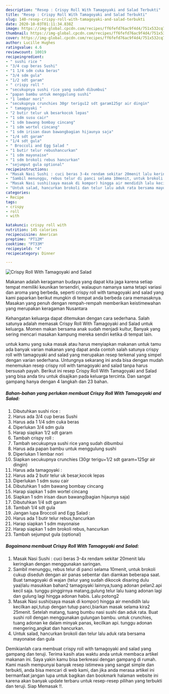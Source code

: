 ```yaml
---
description: "Resep : Crispy Roll With Tamagoyaki and Salad Terbukti"
title: "Resep : Crispy Roll With Tamagoyaki and Salad Terbukti"
slug: 140-resep-crispy-roll-with-tamagoyaki-and-salad-terbukti
date: 2020-10-03T01:11:34.838Z
image: https://img-global.cpcdn.com/recipes/ff6fefd76ac9f4d4/751x532cq70/crispy-roll-with-tamagoyaki-and-salad-foto-resep-utama.jpg
thumbnail: https://img-global.cpcdn.com/recipes/ff6fefd76ac9f4d4/751x532cq70/crispy-roll-with-tamagoyaki-and-salad-foto-resep-utama.jpg
cover: https://img-global.cpcdn.com/recipes/ff6fefd76ac9f4d4/751x532cq70/crispy-roll-with-tamagoyaki-and-salad-foto-resep-utama.jpg
author: Lucille Hughes
ratingvalue: 4.6
reviewcount: 10019
recipeingredient:
- " sushi rice "
- "3/4 cup beras Sushi"
- "1 1/4 sdm cuka beras"
- "3/4 sdm gula"
- "1/2 sdt garam"
- " crispy roll "
- "secukupnya sushi rice yang sudah dibumbui"
- "papan bambu untuk menggulung sushi"
- "1 lembar nori"
- "secukupnya crunchies 30gr terigu12 sdt garam125gr air dingin"
- " tamagoyaki "
- "2 butir telur uk besarkocok lepas"
- "1 sdm susu cair"
- "1 sdm bawang bombay cincang"
- "1 sdm wortel cincang"
- "1 sdm irisan daun bawangbagian hijaunya saja"
- "1/4 sdt garam"
- "1/4 sdt gula"
- " Broccoli and Egg Salad "
- "1 butir telur rebushancurkan"
- "1 sdm mayonaise"
- "1 sdm brokoli rebus hancurkan"
- "sejumput gula optional"
recipeinstructions:
- "Masak Nasi Sushi : cuci beras 3-4x rendam sekitar 20menit lalu keringkan dengan menggunakan saringan."
- "Sambil menunggu, rebus telur di panci selama 10menit, untuk brokoli cukup diseduh dengan air panas sebentar dan diamkan beberapa saat. Buat tamagoyaki di wajan (telur yang sudah dikocok disaring dulu yaa)lalu masukkan bahan2 tamagoyaki lainnya,tuang adonan pelan2.api kecil saja. tunggu pinggirnya matang,gulung telur lalu tuang adonan lagi dan gulung lagi hingga adonan habis. Lalu potong2"
- "Masak Nasi sushi(saya masak di kompor) hingga air mendidih lalu kecilkan api,tutup dengan tutup panci,biarkan masak selama kira2 25menit. Setelah matang, tuang bumbu nasi sushi dan aduk rata. Buat sushi roll dengan menggunakan gulungan bambu. untuk crunchies, tuang adonan ke dalam minyak panas, kecilkan api. tunggu adonan mengering,angkat dan hancurkan."
- "Untuk salad, hancurkan brokoli dan telur lalu aduk rata bersama mayonaise dan gula"
categories:
- Recipe
tags:
- crispy
- roll
- with

katakunci: crispy roll with 
nutrition: 145 calories
recipecuisine: American
preptime: "PT12M"
cooktime: "PT33M"
recipeyield: "4"
recipecategory: Dinner

---
```



![Crispy Roll With Tamagoyaki and Salad](https://img-global.cpcdn.com/recipes/ff6fefd76ac9f4d4/751x532cq70/crispy-roll-with-tamagoyaki-and-salad-foto-resep-utama.jpg)

Makanan adalah keragaman budaya yang dapat kita jaga karena setiap tempat memiliki keunikan tersendiri, walaupun namanya sama tetapi variasi dan aroma yang berbeda, seperti crispy roll with tamagoyaki and salad yang kami paparkan berikut mungkin di tempat anda berbeda cara memasaknya. Masakan yang penuh dengan rempah-rempah memberikan keistimewahan yang merupakan keragaman Nusantara



Kehangatan keluarga dapat ditemukan dengan cara sederhana. Salah satunya adalah memasak Crispy Roll With Tamagoyaki and Salad untuk keluarga. Momen makan bersama anak sudah menjadi kultur, Banyak yang sering mencari masakan kampung mereka sendiri ketika di tempat lain.

untuk kamu yang suka masak atau harus menyiapkan makanan untuk tamu ada banyak varian makanan yang dapat anda contoh salah satunya crispy roll with tamagoyaki and salad yang merupakan resep terkenal yang simpel dengan varian sederhana. Untungnya sekarang ini anda bisa dengan mudah menemukan resep crispy roll with tamagoyaki and salad tanpa harus bersusah payah.
Berikut ini resep Crispy Roll With Tamagoyaki and Salad yang bisa anda tiru untuk disajikan pada keluarga tercinta. Dan sangat gampang hanya dengan 4 langkah dan 23 bahan.


<!--inarticleads1-->

##### Bahan-bahan yang perlukan membuat Crispy Roll With Tamagoyaki and Salad:

1. Dibutuhkan  sushi rice :
1. Harus ada 3/4 cup beras Sushi
1. Harus ada 1 1/4 sdm cuka beras
1. Diperlukan 3/4 sdm gula
1. Harap siapkan 1/2 sdt garam
1. Tambah  crispy roll :
1. Tambah secukupnya sushi rice yang sudah dibumbui
1. Harus ada papan bambu untuk menggulung sushi
1. Diperlukan 1 lembar nori
1. Siapkan secukupnya crunchies (30gr terigu+1/2 sdt garam+125gr air dingin)
1. Harus ada  tamagoyaki :
1. Harus ada 2 butir telur uk besar,kocok lepas
1. Diperlukan 1 sdm susu cair
1. Dibutuhkan 1 sdm bawang bombay cincang
1. Harap siapkan 1 sdm wortel cincang
1. Siapkan 1 sdm irisan daun bawang(bagian hijaunya saja)
1. Dibutuhkan 1/4 sdt garam
1. Tambah 1/4 sdt gula
1. Jangan lupa  Broccoli and Egg Salad :
1. Harus ada 1 butir telur rebus,hancurkan
1. Harap siapkan 1 sdm mayonaise
1. Harap siapkan 1 sdm brokoli rebus, hancurkan
1. Tambah sejumput gula (optional)




<!--inarticleads2-->

##### Bagaimana membuat  Crispy Roll With Tamagoyaki and Salad:

1. Masak Nasi Sushi : cuci beras 3-4x rendam sekitar 20menit lalu keringkan dengan menggunakan saringan.
1. Sambil menunggu, rebus telur di panci selama 10menit, untuk brokoli cukup diseduh dengan air panas sebentar dan diamkan beberapa saat. Buat tamagoyaki di wajan (telur yang sudah dikocok disaring dulu yaa)lalu masukkan bahan2 tamagoyaki lainnya,tuang adonan pelan2.api kecil saja. tunggu pinggirnya matang,gulung telur lalu tuang adonan lagi dan gulung lagi hingga adonan habis. Lalu potong2
1. Masak Nasi sushi(saya masak di kompor) hingga air mendidih lalu kecilkan api,tutup dengan tutup panci,biarkan masak selama kira2 25menit. Setelah matang, tuang bumbu nasi sushi dan aduk rata. Buat sushi roll dengan menggunakan gulungan bambu. untuk crunchies, tuang adonan ke dalam minyak panas, kecilkan api. tunggu adonan mengering,angkat dan hancurkan.
1. Untuk salad, hancurkan brokoli dan telur lalu aduk rata bersama mayonaise dan gula




Demikianlah cara membuat crispy roll with tamagoyaki and salad yang gampang dan teruji. Terima kasih atas waktu anda untuk membaca artikel makanan ini. Saya yakin kamu bisa berkreasi dengan gampang di rumah. Kami masih mempunyai banyak resep istimewa yang sangat simple dan terbukti, anda bisa mencari di web kami, dan jika anda merasa artikel ini bermanfaat jangan lupa untuk bagikan dan bookmark halaman website ini karena akan banyak update terbaru untuk resep-resep pilihan yang terbukti dan teruji. Siap Memasak !!. 
